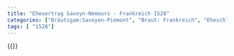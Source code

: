 ```yaml
---
title: "Ehevertrag Savoyn-Nemours - Frankreich 1528"
categories: ["Bräutigam:Savoyen-Piemont", "Braut: Frankreich", "Eheschließung vollzogen?:Ja", "verschiedenkonfessionelle Ehe?:Nein", "Dynastie Bräutigam:Savoyen", "Akteur Bräutigam:Savoyen", "Akteur Braut:Sachsen-Altenburg", "Textbezug?:nein", "Ständisch?:nein", "Ratifikation?:nein", "Sonstiges?:nein", "Bräutigam:Savoyen-Piemont", "Braut: Frankreich"]
tags: [ "1528"]
---
```

<!--more-->
{{<v170>}}